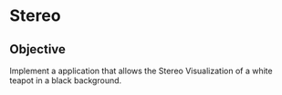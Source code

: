 # Stereo
## Objective
  Implement a application that allows the Stereo Visualization of a white teapot in a black background.
